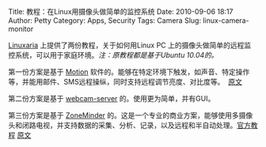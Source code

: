 Title: 教程：在Linux用摄像头做简单的监控系统 
Date: 2010-09-06 18:17
Author: Petty
Category: Apps, Security
Tags: Camera
Slug: linux-camera-monitor

[Linuxaria](http://www.linuxaria.com) 上提供了两份教程，关于如何用Linux
PC
上的摄像头做简单的远程监控系统，可以用于家庭环境。*注：原教程都是基于Ubuntu
10.04的。*

第一份方案是基于
[Motion](http://www.lavrsen.dk/twiki/bin/view/Motion/WebHome)
软件的。能够在特定环境下触发，如声音、特定操作等，并能用邮件、SMS远程操纵，同时支持远程调节亮度、对比度等。
 [原文](http://www.linuxaria.com/article/realizzare-un-webcam-server?lang=en)

第二份方案是基于 [webcam-server](http://webcamserver.sourceforge.net/)
的。使用更为简单，并有GUI。

第三份方案是基于 [ZoneMinder](http://www.zoneminder.com/)
的。这是一个专业的商业方案，能够使用多摄像头和闭路电视，并支持数据的采集、分析、记录，以及远程和半自动处理。[官方教程](http://www.zoneminder.com/wiki/index.php/Documentation#Tutorial)
[原文](http://www.linuxaria.com/article/webcam-server-su-linux-2?lang=en)
